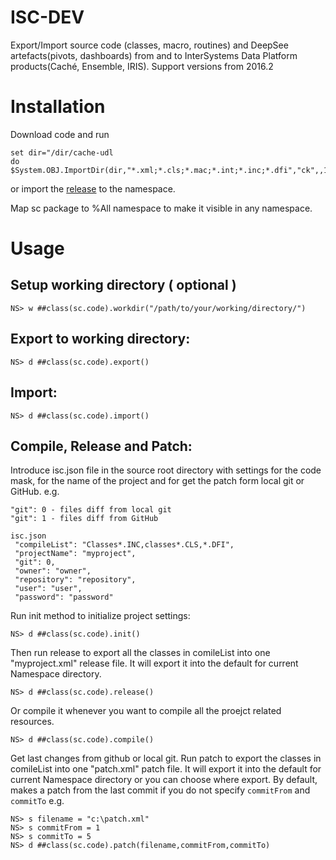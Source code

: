 # ISC-DEV
Export/Import source code (classes, macro, routines) and DeepSee artefacts(pivots, dashboards) from and to InterSystems Data Platform products(Caché, Ensemble, IRIS). Support versions from 2016.2

# Installation
Download code and run
```
set dir="/dir/cache-udl
do $System.OBJ.ImportDir(dir,"*.xml;*.cls;*.mac;*.int;*.inc;*.dfi","ck",,1)
```
or
import the [release](https://github.com/intersystems-ru/cache-udl/releases) to the namespace.

Map sc package to %All namespace to make it visible in any namespace.

# Usage

## Setup working directory ( optional )
```
NS> w ##class(sc.code).workdir("/path/to/your/working/directory/")
```
## Export to working directory:
```
NS> d ##class(sc.code).export()
```
## Import:
```
NS> d ##class(sc.code).import()
```

## Compile, Release and Patch:

Introduce isc.json file in the source root directory with settings for the code mask, for the name of the project and for get the patch form local git or GitHub. e.g.
```
"git": 0 - files diff from local git
"git": 1 - files diff from GitHub
```

```
isc.json
 "compileList": "Classes*.INC,classes*.CLS,*.DFI",
 "projectName": "myproject",
 "git": 0,
 "owner": "owner",
 "repository": "repository",
 "user": "user",
 "password": "password"
```
Run init method to initialize project settings:
```
NS> d ##class(sc.code).init()
```
Then run release to export all the classes in comileList into one "myproject.xml" release file. It will export it into the default for current Namespace directory.
```
NS> d ##class(sc.code).release()
```
Or compile it whenever you want to compile all the proejct related resources.
```
NS> d ##class(sc.code).compile()
```
Get last changes from github or local git. Run patch to export the classes in comileList into one "patch.xml" patch file. It will export it into the default for current Namespace directory or you can choose where export. By default, makes a patch from the last commit if you do not specify `commitFrom` and `commitTo` e.g.
```
NS> s filename = "c:\patch.xml"
NS> s commitFrom = 1
NS> s commitTo = 5
NS> d ##class(sc.code).patch(filename,commitFrom,commitTo)
```







